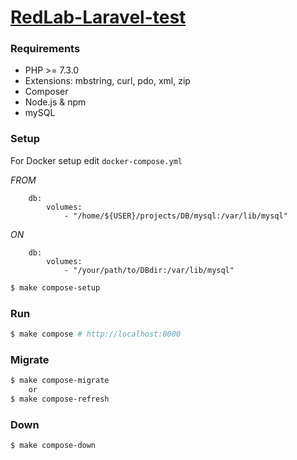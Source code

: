 # [RedLab-Laravel-test](http://redlab-test.herokuapp.com/)

### Requirements

- PHP >= 7.3.0
- Extensions: mbstring, curl, pdo, xml, zip
- Composer
- Node.js & npm
- mySQL

### Setup

For Docker setup edit `docker-compose.yml`

*FROM*

```
    db:
        volumes:
            - "/home/${USER}/projects/DB/mysql:/var/lib/mysql"
```

*ON*

```
    db:
        volumes:
            - "/your/path/to/DBdir:/var/lib/mysql"
```

```sh
$ make compose-setup
```

### Run

```sh
$ make compose # http://localhost:8000
```

### Migrate

```sh
$ make compose-migrate
    or
$ make compose-refresh
```

### Down

```sh
$ make compose-down
```
